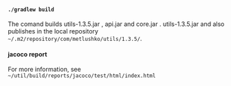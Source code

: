 #### `./gradlew build`
The comand builds utils-1.3.5.jar , api.jar and core.jar . utils-1.3.5.jar 
and also publishes in the local repository `~/.m2/repository/com/metlushko/utils/1.3.5/`. 

#### jacoco report
For more information, see `~/util/build/reports/jacoco/test/html/index.html`
